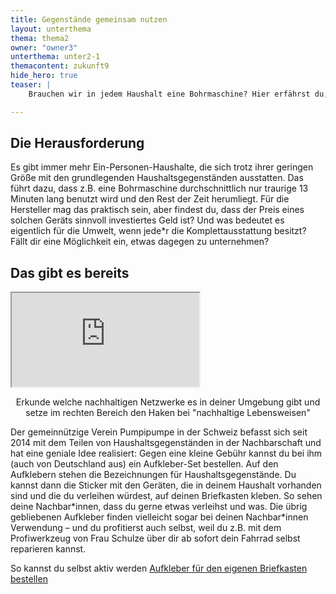 ```yaml
---
title: Gegenstände gemeinsam nutzen
layout: unterthema
thema: thema2
owner: "owner3"
unterthema: unter2-1
themacontent: zukunft9
hide_hero: true
teaser: |
    Brauchen wir in jedem Haushalt eine Bohrmaschine? Hier erfährst du, wie wir Gegenstände teilen können.

---
```


## Die Herausforderung
Es gibt immer mehr Ein-Personen-Haushalte, die sich trotz ihrer geringen Größe mit den grundlegenden Haushaltsgegenständen ausstatten. Das führt dazu, dass z.B. eine Bohrmaschine durchschnittlich nur traurige 13 Minuten lang benutzt wird und den Rest der Zeit herumliegt. Für die Hersteller mag das praktisch sein, aber findest du, dass der Preis eines solchen Geräts sinnvoll investiertes Geld ist? Und was bedeutet es eigentlich für die Umwelt, wenn jede\*r die Komplettausstattung besitzt? Fällt dir eine Möglichkeit ein, etwas dagegen zu unternehmen?

## Das gibt es bereits

<div class="videoiframe"><iframe src="https://www.opengreenmap.org/de/greenmap#main"></iframe></div>
<center><p>Erkunde welche nachhaltigen Netzwerke es in deiner Umgebung gibt und setze im rechten Bereich den Haken bei "nachhaltige Lebensweisen"</p></center>

Der gemeinnützige Verein Pumpipumpe in der Schweiz befasst sich seit 2014 mit dem Teilen von Haushaltsgegenständen in der Nachbarschaft und hat eine geniale Idee realisiert: Gegen eine kleine Gebühr kannst du bei ihm (auch von Deutschland aus) ein Aufkleber-Set bestellen. Auf den Aufklebern stehen die Bezeichnungen für Haushaltsgegenstände. Du kannst dann die Sticker mit den Geräten, die in deinem Haushalt vorhanden sind und die du verleihen würdest, auf deinen Briefkasten kleben. So sehen deine Nachbar\*innen, dass du gerne etwas verleihst und was. Die übrig gebliebenen Aufkleber finden vielleicht sogar bei deinen Nachbar\*innen Verwendung – und du profitierst auch selbst, weil du z.B. mit dem Profiwerkzeug von Frau Schulze über dir ab sofort dein Fahrrad selbst reparieren kannst.

<p class="link-list">
    <span class="link-list-headline">So kannst du selbst aktiv werden</span>
        <a class="external-link" href="https://www.pumpipumpe.ch/" target="_blank">Aufkleber für den eigenen Briefkasten bestellen</a>
</p>